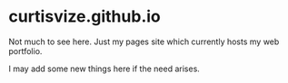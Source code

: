 # curtisvize.github.io

Not much to see here. Just my pages site which currently hosts my web portfolio.

I may add some new things here if the need arises.

